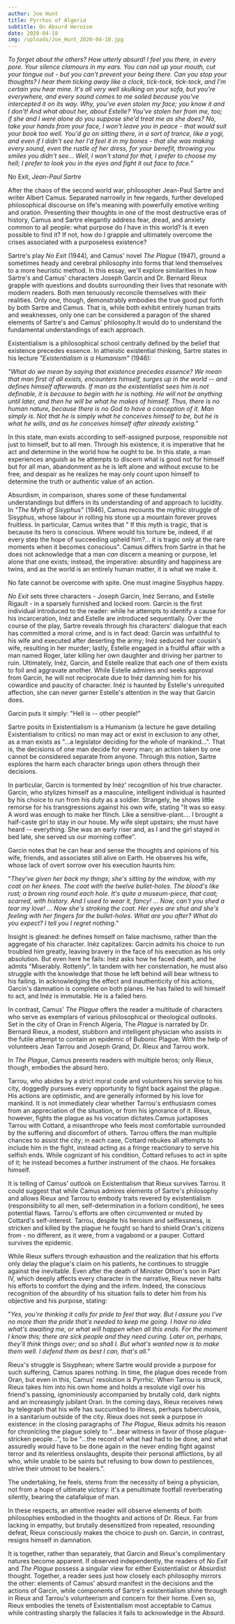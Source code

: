 ```yaml
---
author: Joe Hunt
title: Pyrrhus of Algeria
subtitle: On Absurd Heroism
date: 2020-04-18
img: /uploads/Joe_Hunt_2020-04-18.jpg
---
```


*To forget about the others? How utterly absurd! I feel you there, in
every pore. Your silence clamours in my ears. You can nail up your
mouth, cut your tongue out - but you can\'t prevent your being there.
Can you stop your thoughts? I hear them ticking away like a clock,
tick-tock, tick-tock, and I\'m certain you hear mine. It\'s all very
well skulking on your sofa, but you\'re everywhere, and every sound
comes to me soiled because you\'ve intercepted it on its way. Why,
you\'ve even stolen my face; you know it and I don't! And what about
her, about Estelle? You\'ve stolen her from me, too; if she and I were
alone do you suppose she\'d treat me as she does? No, take your hands
from your face, I won\'t leave you in peace - that would suit your book
too well. You\'d go on sitting there, in a sort of trance, like a yogi,
and even if I didn\'t see her I\'d feel it in my bones - that she was
making every sound, even the rustle of her dress, for your benefit,
throwing you smiles you didn\'t see\... Well, I won\'t stand for that, I
prefer to choose my hell; I prefer to look you in the eyes and fight it
out face to face."*

No Exit, *Jean-Paul Sartre*

After the chaos of the second world war, philosopher Jean-Paul Sartre
and writer Albert Camus. Separated narrowly in few regards, further
developed philosophical discourse on life's meaning with powerfully
emotive writing and oration. Presenting their thoughts in one of the
most destructive eras of history, Camus and Sartre elegantly address
fear, dread, and anxiety common to all people: what purpose do *I* have
in this world? Is it even possible to find it? If not, how do *I*
grapple and ultimately overcome the crises associated with a purposeless
existence?

Sartre's play *No Exit* (1944)*,* and Camus' novel *The Plague* (1947),
ground a sometimes heady and cerebral philosophy into forms that lend
themselves to a more heuristic method. In this essay, we'll explore
similarities in how Sartre's and Camus' characters Joseph Garcin and Dr.
Bernard Rieux grapple with questions and doubts surrounding their lives
that resonate with modern readers. Both men tenuously reconcile
themselves with their realities. Only one, though, demonstrably embodies
the true good put forth by both Sartre and Camus. That is, while both
exhibit entirely human traits and weaknesses, only one can be considered
a paragon of the shared elements of Sartre's and Camus' philosophy.It
would do to understand the fundamental understandings of each approach.

Existentialism is a philosophical school centrally defined by the belief
that existence precedes essence. In atheistic existential thinking,
Sartre states in his lecture *"Existentialism is a Humanism"* (1946):

*"What do we mean by saying that existence precedes essence? We mean
that man first of all exists, encounters himself, surges up in the world
-- and defines himself afterwards. If man as the existentialist sees him
is not definable, it is because to begin with he is nothing. He will not
be anything until later, and then he will be what he makes of himself.
Thus, there is no human nature, because there is no God to have a
conception of it. Man simply is. Not that he is simply what he conceives
himself to be, but he is what he wills, and as he conceives himself
after already existing."*

In this state, man exists according to self-assigned purpose,
responsible not just to himself, but to all men. Through his existence,
it is imperative that he act and determine in the world how he ought to
be. In this state, a man experiences anguish as he attempts to discern
what is good not for himself but for all man, abandonment as he is left
alone and without excuse to be free, and despair as he realizes he may
only count upon himself to determine the truth or authentic value of an
action.

Absurdism, in comparison, shares some of these fundamental
understandings but differs in its understanding of and approach to
lucidity. In *"The Myth of Sisyphus"* (1946), Camus recounts the mythic
struggle of Sisyphus, whose labour in rolling his stone up a mountain
forever proves fruitless. In particular, Camus writes that " If this
myth is tragic, that is because its hero is conscious. Where would his
torture be, indeed, if at every step the hope of succeeding upheld
him?\... it is tragic only at the rare moments when it becomes
conscious". Camus differs from Sartre in that he does not acknowledge
that a man *can* discern a meaning or purpose, let alone that one
exists; instead, the imperative: absurdity and happiness are twins, and
as the world is an entirely human matter, it is what we make it.

No fate cannot be overcome with spite. One must imagine Sisyphus happy.

*No Exit* sets three characters - Joseph Garcin, Inéz Serrano, and
Estelle Rigault - in a sparsely furnished and locked room. Garcin is the
first individual introduced to the reader: while he attempts to identify
a cause for his incarceration, Inéz and Estelle are introduced
sequentially. Over the course of the play, Sartre reveals through his
characters' dialogue that each has committed a moral crime, and is in
fact dead: Garcin was unfaithful to his wife and executed after
deserting the army; Inéz seduced her cousin's wife, resulting in her
murder; lastly, Estelle engaged in a fruitful affair with a man named
Roger, later killing her own daughter and driving her partner to ruin.
Ultimately, Inéz, Garcin, and Estelle realize that each one of them
exists to foil and aggravate another. While Estelle admires and seeks
approval from Garcin, he will not reciprocate due to Inéz damning him
for his cowardice and paucity of character. Inéz is haunted by Estelle's
unrequited affection, she can never garner Estelle's attention in the
way that Garcin does.

Garcin puts it simply: "Hell is -- other people!"

Sartre posits in Existentialism is a Humanism (a lecture he gave
detailing Existentialism to critics) no man may act or exist in
exclusion to any other, as a man exists as "...a legislator deciding for
the whole of mankind...". That is, the decisions of one man decide for
every man; an action taken by one cannot be considered separate from
anyone. Through this notion, Sartre explores the harm each character
brings upon others through their decisions.

In particular, Garcin is tormented by Inéz' recognition of his true
character. Garcin, who stylizes himself as a masculine, intelligent
individual is haunted by his choice to run from his duty as a soldier.
Strangely, he shows little remorse for his transgressions against his
own wife, stating "It was so easy. A word was enough to make her flinch.
Like a sensitive-plant.... I brought a half-caste girl to stay in our
house. My wife slept upstairs; she must have heard -- everything. She
was an early riser and, as I and the girl stayed in bed late, she served
us our morning coffee".

Garcin notes that he can hear and sense the thoughts and opinions of his
wife, friends, and associates still alive on Earth. He observes his
wife, whose lack of overt sorrow over his execution haunts him:

"*They've given her back my things; she's sitting by the window, with my
coat on her knees. The coat with the twelve bullet-holes. The blood's
like rust; a brown ring round each hole. It's quite a museum-piece, that
coat; scarred, with history. And I used to wear it, fancy! \... Now,
can't you shed a tear my love! ... Now she's stroking the coat. Her eyes
are shut and she's feeling with her fingers for the bullet-holes. What
are you after? What do you expect? I tell you I regret nothing."*

Insight is gleaned: he defines himself on false machismo, rather than
the aggregate of his character. Inéz capitalizes: Garcin admits his
choice to run troubled him greatly, leaving bravery in the face of his
execution as his only absolution. But even here he fails: Inéz asks how
he faced death, and he admits "Miserably. Rottenly". In tandem with her
consternation, he must also struggle with the knowledge that those he
left behind will bear witness to his failing. In acknowledging the
effect and inauthenticity of his actions, Garcin's damnation is complete
on both planes. He has failed to will himself to act, and Inéz is
immutable. He is a failed hero.

In contrast, Camus' *The Plague* offers the reader a multitude of
characters who serve as exemplars of various philosophical or
theological outlooks. Set in the city of Oran in French Algeria, The
*Plague* is narrated by Dr. Bernard Rieux, a modest, stubborn and
intelligent physician who assists in the futile attempt to contain an
epidemic of Bubonic Plague. With the help of volunteers Jean Tarrou and
Joseph Grand, Dr. Rieux and Tarrou work.

In *The Plague*, Camus presents readers with multiple heros; only Rieux,
though, embodies the absurd hero.

Tarrou, who abides by a strict moral code and volunteers his service to
his city, doggedly pursues every opportunity to fight back against the
plague. His actions are optimistic, and are generally informed by his
love for mankind. It is not immediately clear whether Tarrou's
enthusiasm comes from an appreciation of the situation, or from his
ignorance of it. Rieux, however, fights the plague as his vocation
dictates.Camus juxtaposes Tarrou with Cottard, a misanthrope who feels
most comfortable surrounded by the suffering and discomfort of others.
Tarrou offers the man multiple chances to assist the city; in each case,
Cottard rebukes all attempts to include him in the fight, instead acting
as a fringe reactionary to serve his selfish ends. While cognizant of
his condition, Cottard refuses to act in spite of it; he instead becomes
a further instrument of the chaos. He forsakes himself.

It is telling of Camus' outlook on Existentialism that Rieux survives
Tarrou. It could suggest that while Camus admires elements of Sartre's
philosophy and allows Rieux and Tarrou to embody traits revered by
existentialism (responsibility to all men, self-determination in a
forlorn condition), he sees potential flaws. Tarrou's efforts are often
circumvented or muted by Cottard's self-interest. Tarrou, despite his
heroism and selflessness, is stricken and killed by the plague he fought
so hard to shield Oran's citizens from - no different, as it were, from
a vagabond or a pauper. Cottard survives the epidemic.

While Rieux suffers through exhaustion and the realization that his
efforts only delay the plague's claim on his patients, he continues to
struggle against the inevitable. Even after the death of Minister
Othon's son in Part IV, which deeply affects every character in the
narrative, Rieux never halts his efforts to comfort the dying and the
infirm. Indeed, the conscious recognition of the absurdity of his
situation fails to deter him from his objective and his purpose,
stating:

"*Yes, you're thinking it calls for pride to feel that way. But I assure
you I've no more than the pride that's needed to keep me going. I have
no idea what's awaiting me, or what will happen when all this ends. For
the moment I know this; there are sick people and they need curing.
Later on, perhaps, they'll think things over; and so shall I. But what's
wanted now is to make them well. I defend them as best I can, that's
all."*

Rieux's struggle is Sisyphean; where Sartre would provide a purpose for
such suffering, Camus spares nothing. In time, the plague does recede
from Oran, but even in this, Camus' resolution is Pyrrhic. When Tarrou
is struck, Rieux takes him into his own home and holds a resolute vigil
over his friend's passing, ignominiously accompanied by brutally cold,
dark nights and an increasingly jubilant Oran. In the coming days, Rieux
receives news by telegraph that his wife has succumbed to illness,
perhaps tuberculosis, in a sanitarium outside of the city. Rieux does
not seek a purpose in existence: in the closing paragraphs of *The
Plague,* Rieux admits his reason for chronicling the plague solely to
"...bear witness in favor of those plague-stricken people...", to be
"...the record of what had had to be done, and what assuredly would have
to be done again in the never ending fight against terror and its
relentless onslaughts, despite their personal afflictions, by all who,
while unable to be saints but refusing to bow down to pestilences,
strive their utmost to be healers.".

The undertaking, he feels, stems from the necessity of being a
physician, not from a hope of ultimate victory: it's a penultimate
footfall reverberating silently, bearing the catafalque of man.

In these respects, an attentive reader will observe elements of both
philosophies embodied in the thoughts and actions of Dr. Rieux. Far from
lacking in empathy, but brutally desensitized from repeated, resounding
defeat, Rieux consciously makes the choice to push on. Garcin, in
contrast, resigns himself in damnation.

It is together, rather than separately, that Garcin and Rieux's
complimentary natures become apparent. If observed independently, the
readers of *No Exit* and *The Plague* possess a singular view for either
Existentialist or Absurdist thought. Together, a reader sees just how
closely each philosophy mirrors the other: elements of Camus' absurd
manifest in the decisions and the actions of Garcin, while components of
Sartre's existentialism shine through in Rieux and Tarrou's volunteerism
and concern for their home. Even so, Rieux embodies the tenets of
Existentialism most acceptable to Camus while contrasting sharply the
fallacies it fails to acknowledge in the Absurd.
